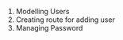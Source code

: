 <!-- Authentication and Security -->

1. Modelling Users
2. Creating route for adding user
3. Managing Password
